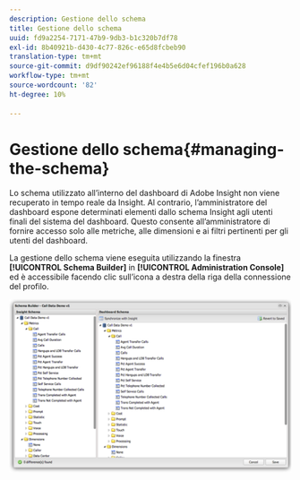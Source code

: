 ```yaml
---
description: Gestione dello schema
title: Gestione dello schema
uuid: fd9a2254-7171-47b9-9db3-b1c320b7df78
exl-id: 8b40921b-d430-4c77-826c-e65d8fcbeb90
translation-type: tm+mt
source-git-commit: d9df90242ef96188f4e4b5e6d04cfef196b0a628
workflow-type: tm+mt
source-wordcount: '82'
ht-degree: 10%

---
```


# Gestione dello schema{#managing-the-schema}

Lo schema utilizzato all’interno del dashboard di Adobe Insight non viene recuperato in tempo reale da Insight. Al contrario, l’amministratore del dashboard espone determinati elementi dallo schema Insight agli utenti finali del sistema del dashboard. Questo consente all’amministratore di fornire accesso solo alle metriche, alle dimensioni e ai filtri pertinenti per gli utenti del dashboard.

La gestione dello schema viene eseguita utilizzando la finestra **[!UICONTROL Schema Builder]** in **[!UICONTROL Administration Console]** ed è accessibile facendo clic sull’icona a destra della riga della connessione del profilo.

![](assets/schema_builder.png)
